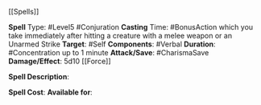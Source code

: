 [[Spells]]

**Spell** Type: #Level5 #Conjuration 
**Casting** Time: #BonusAction which you take immediately after hitting a creature with a melee weapon or an Unarmed Strike
**Target**: #Self 
**Components**: #Verbal 
**Duration**: #Concentration up to 1 minute
**Attack/Save**: #CharismaSave 
**Damage/Effect**: 5d10 [[Force]]

**Spell Description**: 
	

**Spell Cost**:
**Available for**: